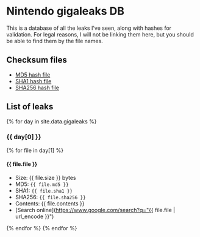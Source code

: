 ---
---

Nintendo gigaleaks DB
=====================

This is a database of all the leaks I've seen, along with hashes for validation. For legal reasons, I will not be linking them here, but you should be able to find them by the file names.

Checksum files
--------------

* [MD5 hash file](checksums.md5)
* [SHA1 hash file](checksums.sha1)
* [SHA256 hash file](checksums.sha256)

List of leaks
-------------

{% for day in site.data.gigaleaks %}
### {{ day[0] }}
{% for file in day[1] %}
#### {{ file.file }}

* Size: {{ file.size }} bytes
* MD5: `{{ file.md5 }}`
* SHA1: `{{ file.sha1 }}`
* SHA256: `{{ file.sha256 }}`
* Contents: {{ file.contents }}
* [Search online](https://www.google.com/search?q="{{ file.file | url_encode }}")

{% endfor %}
{% endfor %}
